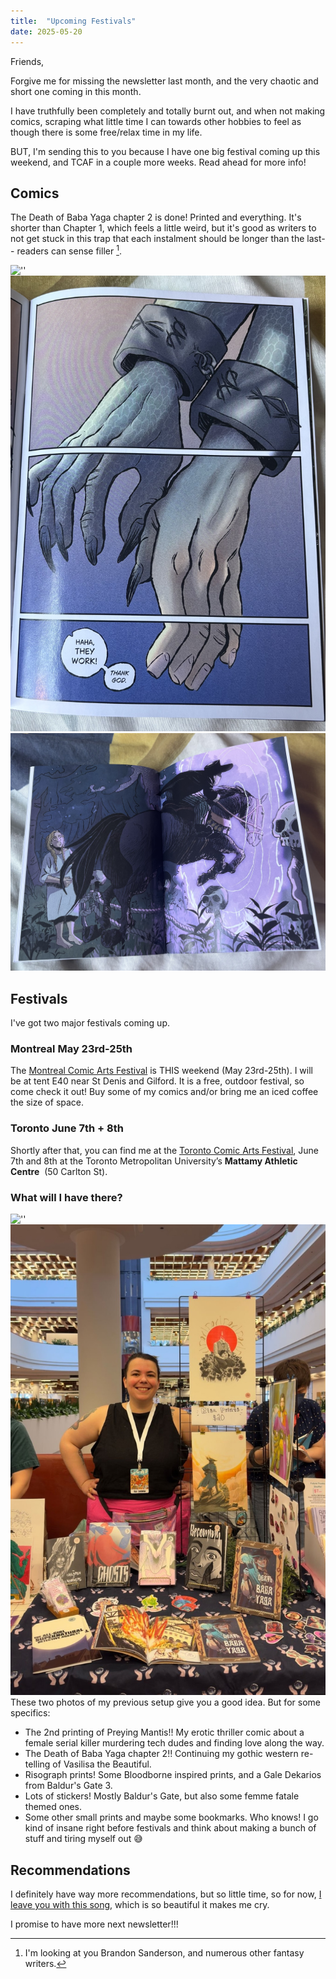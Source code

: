 ```yaml
---
title:  "Upcoming Festivals"
date: 2025-05-20
---
```

Friends,

Forgive me for missing the newsletter last month, and the very chaotic and short one coming in this month. 

I have truthfully been completely and totally burnt out, and when not making comics, scraping what little time I can towards other hobbies to feel as though there is some free/relax time in my life.

BUT, I'm sending this to you because I have one big festival coming up this weekend, and TCAF in a couple more weeks. Read ahead for more info!
<!-- excerpt -->

## Comics
The Death of Baba Yaga chapter 2 is done! Printed and everything. It's shorter than Chapter 1, which feels a little weird, but it's good as writers to not get stuck in this trap that each instalment should be longer than the last-- readers can sense filler [^1].

![''](/assets/blog/may/doby1.jpg)
![''](/assets/blog/may/doby3.jpg)
![''](/assets/blog/may/doby2.jpg) 

## Festivals 
I've got two major festivals coming up.

### Montreal May 23rd-25th
The [Montreal Comic Arts Festival](https://www.fbdm-mcaf.ca/en/) is THIS weekend (May 23rd-25th). I will be at tent E40 near St Denis and Gilford. It is a free, outdoor festival, so come check it out! Buy some of my comics and/or bring me an iced coffee the size of space.

### Toronto June 7th + 8th
Shortly after that, you can find me at the [Toronto Comic Arts Festival](https://www.torontocomics.com/), June 7th and 8th at the Toronto Metropolitan University’s **Mattamy Athletic Centre**  (50 Carlton St).

### What will I have there?
![''](/assets/blog/may/mcaf.jpg)
![''](/assets/blog/may/tcaf.jpg)
These two photos of my previous setup give you a good idea. But for some specifics:
- The 2nd printing of Preying Mantis!! My erotic thriller comic about a female serial killer murdering tech dudes and finding love along the way.
- The Death of Baba Yaga chapter 2!! Continuing my gothic western re-telling of Vasilisa the Beautiful.
- Risograph prints! Some Bloodborne inspired prints, and a Gale Dekarios from Baldur's Gate 3.
- Lots of stickers! Mostly Baldur's Gate, but also some femme fatale themed ones.
- Some other small prints and maybe some bookmarks. Who knows! I go kind of insane right before festivals and think about making a bunch of stuff and tiring myself out 😅

## Recommendations
I definitely have way more recommendations, but so little time, so for now, [I leave you with this song](https://www.youtube.com/watch?v=989EROVu110), which is so beautiful it makes me cry.

I promise to have more next newsletter!!!


[^1]: I'm looking at you Brandon Sanderson, and numerous other fantasy writers.
